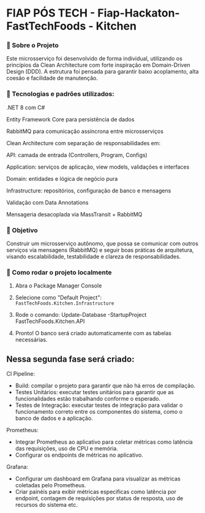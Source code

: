 # FIAP PÓS TECH - Fiap-Hackaton-FastTechFoods - Kitchen

### 🧠 Sobre o Projeto
Este microsserviço foi desenvolvido de forma individual, utilizando os princípios da Clean Architecture com forte inspiração em Domain-Driven Design (DDD).
A estrutura foi pensada para garantir baixo acoplamento, alta coesão e facilidade de manutenção.

### 🔧 Tecnologias e padrões utilizados:
.NET 8 com C#

Entity Framework Core para persistência de dados

RabbitMQ para comunicação assíncrona entre microsserviços

Clean Architecture com separação de responsabilidades em:

API: camada de entrada (Controllers, Program, Configs)

Application: serviços de aplicação, view models, validações e interfaces

Domain: entidades e lógica de negócio pura

Infrastructure: repositórios, configuração de banco e mensagens

Validação com Data Annotations

Mensageria desacoplada via MassTransit + RabbitMQ

### 🎯 Objetivo
Construir um microsserviço autônomo, que possa se comunicar com outros serviços via mensagens (RabbitMQ) e seguir boas práticas de arquitetura, visando escalabilidade, testabilidade e clareza de responsabilidades.

### 🔧 Como rodar o projeto localmente

1. Abra o Package Manager Console
2. Selecione como "Default Project": `FastTechFoods.Kitchen.Infrastructure`
3. Rode o comando:
	Update-Database -StartupProject FastTechFoods.Kitchen.API
	
4. Pronto! O banco será criado automaticamente com as tabelas necessárias.

## Nessa segunda fase será criado:

CI Pipeline:

- Build: compilar o projeto para garantir que não há erros de compilação.
- Testes Unitários: executar testes unitários para garantir que as 
funcionalidades estão trabalhando conforme o esperado.
- Testes de Integração: executar testes de integração para validar o 
funcionamento correto entre os componentes do sistema, como o banco 
de dados e a aplicação.

Prometheus:
- Integrar Prometheus ao aplicativo para coletar métricas como latência das 
requisições, uso de CPU e memória.
- Configurar os endpoints de métricas no aplicativo.

Grafana:
- Configurar um dashboard em Grafana para visualizar as métricas 
coletadas pelo Prometheus.
- Criar painéis para exibir métricas específicas como latência por endpoint, 
contagem de requisições por status de resposta, uso de recursos do 
sistema etc.
